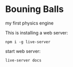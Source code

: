 # Bouning Balls
my first physics engine

This is installing a web server:
```
npm i -g live-server
```


start web server:
```
live-server docs
```
